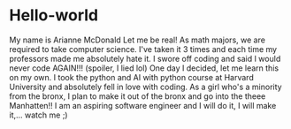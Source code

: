 # Hello-world

My name is Arianne McDonald
Let me be real! As math majors, we are required to take computer science.
I've taken it 3 times and each time my professors made me absolutely hate it. 
I swore off coding and said I would never code AGAIN!!! (spoiler, I lied lol)
One day I decided, let me learn this on my own.
I took the python and AI with python course at Harvard University and absolutely fell in love with coding.
As a girl who's a minority from the bronx, I plan to make it out of the bronx and go into the theee Manhatten!!
I am an aspiring software engineer and I will do it, I will make it,... watch me ;)
